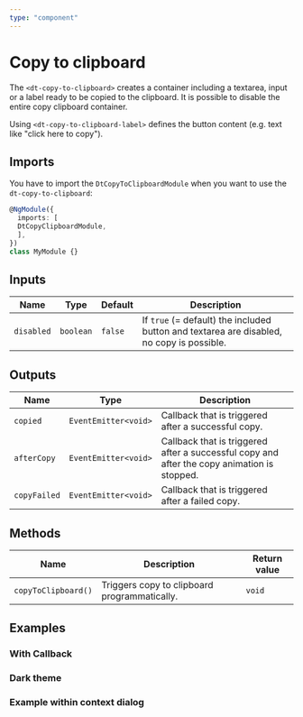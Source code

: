 ```yaml
---
type: "component"
---
```


# Copy to clipboard

The `<dt-copy-to-clipboard>` creates a container including a textarea, input or a label ready to be copied to the clipboard. It is possible to disable the entire copy clipboard container.

Using `<dt-copy-to-clipboard-label>` defines the button content (e.g. text like "click here to copy").

<docs-source-example example="CopyToClipboardDefaultExample"></docs-source-example>

## Imports

You have to import the `DtCopyToClipboardModule` when you want to use the `dt-copy-to-clipboard`:

```typescript
@NgModule({
  imports: [
  DtCopyClipboardModule,
  ],
})
class MyModule {}
```

## Inputs

| Name | Type | Default | Description |
| --- | --- | --- | --- |
| `disabled` | `boolean` | `false` | If `true` (= default) the included button and textarea are disabled, no copy is possible. |

## Outputs

| Name | Type | Description |
| --- | --- | --- |
| `copied` | `EventEmitter<void>` | Callback that is triggered after a successful copy. |
| `afterCopy` | `EventEmitter<void>` | Callback that is triggered after a successful copy and after the copy animation is stopped. |
| `copyFailed` | `EventEmitter<void>` | Callback that is triggered after a failed copy. |

## Methods

| Name | Description | Return value |
| --- | --- | --- |
| `copyToClipboard()` | Triggers copy to clipboard programmatically. | `void` |

## Examples

### With Callback

<docs-source-example example="CopyToClipboardCallbackExample"></docs-source-example>

### Dark theme

<docs-source-example example="CopyToClipboardDarkExample" themedark="true"></docs-source-example>

### Example within context dialog

<docs-source-example example="CopyToClipboardContextExample"></docs-source-example>
